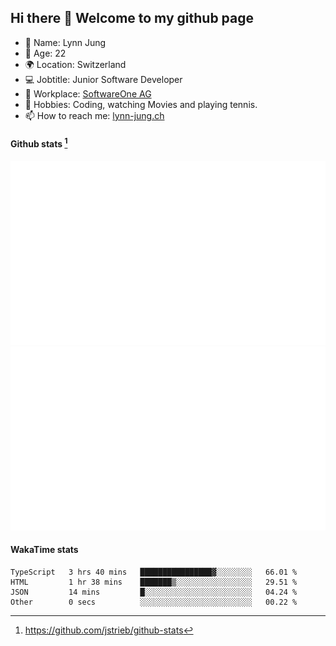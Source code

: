 ## Hi there 👋 Welcome to my github page

- 🧑 Name: Lynn Jung
- 🔞 Age: 22
- 🌍 Location: Switzerland
- 💻 Jobtitle: Junior Software Developer
- 🏢 Workplace: [SoftwareOne AG](https://www.softwareone.com/)
- 🎾 Hobbies: Coding, watching Movies and playing tennis.
- 📫 How to reach me: [lynn-jung.ch](https://lynn-jung.ch/)


#### Github stats [^1]
![](https://github.com/lynn-jung/github-stats/blob/master/generated/overview.svg)  ![](https://github.com/lynn-jung/github-stats/blob/master/generated/languages.svg)


#### WakaTime stats
<!--START_SECTION:waka-->

```text
TypeScript   3 hrs 40 mins   ████████████████▓░░░░░░░░   66.01 %
HTML         1 hr 38 mins    ███████▒░░░░░░░░░░░░░░░░░   29.51 %
JSON         14 mins         █░░░░░░░░░░░░░░░░░░░░░░░░   04.24 %
Other        0 secs          ░░░░░░░░░░░░░░░░░░░░░░░░░   00.22 %
```

<!--END_SECTION:waka-->

[^1]: https://github.com/jstrieb/github-stats
